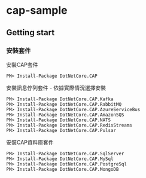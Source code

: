 # cap-sample

## Getting start

### 安裝套件

安裝CAP套件

```shell
PM> Install-Package DotNetCore.CAP
```

安裝訊息佇列套件 - 依據實際情況選擇安裝

```shell
PM> Install-Package DotNetCore.CAP.Kafka
PM> Install-Package DotNetCore.CAP.RabbitMQ
PM> Install-Package DotNetCore.CAP.AzureServiceBus
PM> Install-Package DotNetCore.CAP.AmazonSQS
PM> Install-Package DotNetCore.CAP.NATS
PM> Install-Package DotNetCore.CAP.RedisStreams
PM> Install-Package DotNetCore.CAP.Pulsar

```

安裝CAP資料庫套件

```shell
PM> Install-Package DotNetCore.CAP.SqlServer
PM> Install-Package DotNetCore.CAP.MySql
PM> Install-Package DotNetCore.CAP.PostgreSql
PM> Install-Package DotNetCore.CAP.MongoDB
```
